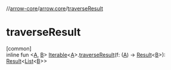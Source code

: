 //[arrow-core](../../index.md)/[arrow.core](index.md)/[traverseResult](traverse-result.md)

# traverseResult

[common]\
inline fun &lt;[A](traverse-result.md), [B](traverse-result.md)&gt; [Iterable](https://kotlinlang.org/api/latest/jvm/stdlib/kotlin.collections/-iterable/index.html)&lt;[A](traverse-result.md)&gt;.[traverseResult](traverse-result.md)(f: ([A](traverse-result.md)) -&gt; [Result](https://kotlinlang.org/api/latest/jvm/stdlib/kotlin/-result/index.html)&lt;[B](traverse-result.md)&gt;): [Result](https://kotlinlang.org/api/latest/jvm/stdlib/kotlin/-result/index.html)&lt;[List](https://kotlinlang.org/api/latest/jvm/stdlib/kotlin.collections/-list/index.html)&lt;[B](traverse-result.md)&gt;&gt;
